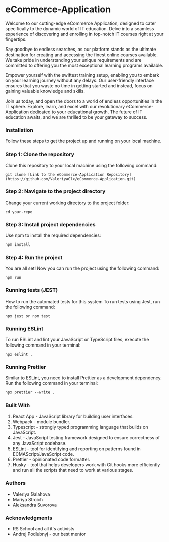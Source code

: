# eCommerce-Application
Welcome to our cutting-edge eCommerce Application, designed to cater specifically to the
dynamic world of IT education. Delve into a seamless experience of discovering and
enrolling in top-notch IT courses right at your fingertips.

Say goodbye to endless searches, as our platform stands as the ultimate destination for
creating and accessing the finest online courses available. We take pride in understanding
your unique requirements and are committed to offering you the most exceptional learning programs available.

Empower yourself with the swiftest training setup, enabling you to embark on your learning
journey without any delays. Our user-friendly interface ensures that you waste no time in
getting started and instead, focus on gaining valuable knowledge and skills.

Join us today, and open the doors to a world of endless opportunities in the IT sphere.
Explore, learn, and excel with our revolutionary eCommerce-Application dedicated to your
educational growth. The future of IT education awaits, and we are thrilled to be your gateway
to success.

### Installation
Follow these steps to get the project up and running on your local machine.

### Step 1: Clone the repository
Clone this repository to your local machine using the following command:

```
git clone [Link to the eCommerce-Application Repository](https://github.com/ValeriyaGlx/eCommerce-Application.git)
```

### Step 2: Navigate to the project directory
Change your current working directory to the project folder:

```
cd your-repo
```

### Step 3: Install project dependencies
Use npm to install the required dependencies:

```
npm install
```

### Step 4: Run the project
You are all set! Now you can run the project using the following command:

```
npm run
```

### Running tests (JEST)
How to run the automated tests for this system
To run tests using Jest, run the following command:

```
npx jest or npm test
```

### Running ESLint
To run ESLint and lint your JavaScript or TypeScript files, execute the following command in your terminal:

```
npx eslint .
```

### Running Prettier
Similar to ESLint, you need to install Prettier as a development dependency. Run the following command in your terminal:

```
npx prettier --write .
```

### Built With
1. React App - JavaScript library for building user interfaces.
2. Webpack - module bundler.
3. Typescript - strongly typed programming language that builds on JavaScript.
4. Jest - JavaScript testing framework designed to ensure correctness of any JavaScript codebase.
5. ESLint - tool for identifying and reporting on patterns found in ECMAScript/JavaScript code.
6. Prettier - opinionated code formatter.
7. Husky - tool that helps developers work with Git hooks more efficiently and run all the scripts that need to work at various stages.

### Authors
* Valeriya Galahova
* Mariya Stroich
* Aleksandra Suvorova

### Acknowledgments
* RS School and all it's activists
* Andrej Podlubnyj - our best mentor
